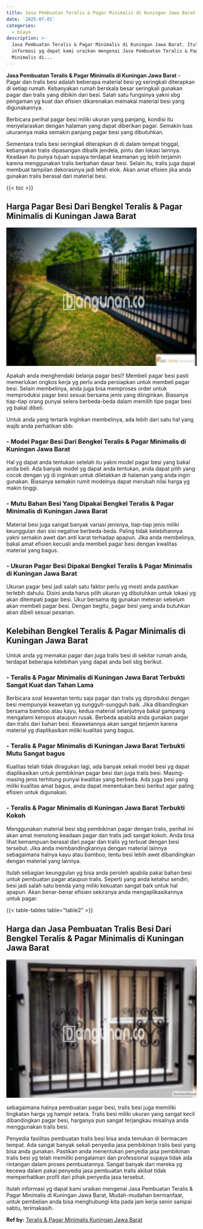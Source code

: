 ```yaml
---
title: Jasa Pembuatan Teralis & Pagar Minimalis di Kuningan Jawa Barat
date: '2025-07-01'
categories:
  - biaya
description: >-
  Jasa Pembuatan Teralis & Pagar Minimalis di Kuningan Jawa Barat. Itulah
  informasi yg dapat kami uraikan mengenai Jasa Pembuatan Teralis & Pagar
  Minimalis di...
---
```


**Jasa Pembuatan Teralis & Pagar Minimalis di Kuningan Jawa Barat** – Pagar dan tralis besi adalah beberapa material besi yg seringkali diterapkan di setiap rumah. Kebanyakan rumah berskala besar seringkali gunakan pagar dan tralis yang dibikin dari besi. Salah satu fungsinya yakni sbg pengaman yg kuat dan efisien dikarenakan memakai material besi yang digunakannya.

Berbicara perihal pagar besi miliki ukuran yang panjang, kondisi itu menyelaraskan dengan halaman yang dapat diberikan pagar. Semakin luas ukurannya maka semakin panjang pagar besi yang dibutuhkan.

Sementara tralis besi seringkali diterapkan di di dalam tempat tinggal, kebanyakan tralis dipasangan dibalik jendela, pintu dan lokasi lainnya. Keadaan itu punya tujuan supaya terdapat keamanan yg lebih terjamin karena menggunakan tralis berbahan dasar besi. Selain itu, tralis juga dapat membuat tampilan dekorasinya jadi lebih elok. Akan amat efisien jika anda gunakan tralis berasal dari material besi.

{{< toc >}}

## Harga Pagar Besi Dari Bengkel Teralis & Pagar Minimalis di Kuningan Jawa Barat

![Jasa Pembuatan Teralis & Pagar Minimalis di Kuningan Jawa Barat](/images/pagar-minimalis-murah-46.png)

Apakah anda menghendaki belanja pagar besi? Membeli pagar besi pasti memerlukan ongkos kerja yg perlu anda persiapkan untuk membeli pagar besi. Selain membelinya, anda juga bisa memproses order untuk memproduksi pagar besi sesuai bersama jenis yang diinginkan. Biasanya tiap-tiap orang punyai selera berbeda-beda dalam memilih tipe pagar besi yg bakal dibeli.

Untuk anda yang tertarik inginkan membelinya, ada lebih dari satu hal yang wajib anda perhatikan sbb:
### \- Model Pagar Besi Dari Bengkel Teralis & Pagar Minimalis di Kuningan Jawa Barat

Hal yg dapat anda tentukan setelah itu yakni model pagar besi yang bakal anda beli. Ada banyak model yg dapat anda tentukan, anda dapat pilih yang cocok dengan yg di inginkan untuk diletakkan di halaman yang anda ingin gunakan. Biasanya semakin rumit modelnya dapat merubah nilai harga yg makin tinggi.

### \- Mutu Bahan Besi Yang Dipakai Bengkel Teralis & Pagar Minimalis di Kuningan Jawa Barat

Material besi juga sangat banyak variasi jenisnya, tiap-tiap jenis miliki keunggulan dan sisi negative berbeda-beda. Paling tidak kelebihannya yakni semakin awet dan anti karat terhadap apapun. Jika anda membelinya, bakal amat efisien kecuali anda membeli pagar besi dengan kwalitas material yang bagus.

### \- Ukuran Pagar Besi Dipakai Bengkel Teralis & Pagar Minimalis di Kuningan Jawa Barat

Ukuran pagar besi jadi salah satu faktor perlu yg mesti anda pastikan terlebih dahulu. Disini anda harus pilih ukuran yg dibutuhkan untuk lokasi yg akan ditempati pagar besi. Ukur bersama dg gunakan meteran sebelum akan membeli pagar besi. Dengan begitu, pagar besi yang anda butuhkan akan dibeli sesuai pesanan.

## Kelebihan Bengkel Teralis & Pagar Minimalis di Kuningan Jawa Barat

Untuk anda yg memakai pagar dan juga tralis besi di sekitar rumah anda, terdapat beberapa kelebihan yang dapat anda beli sbg berikut.

### \- Teralis & Pagar Minimalis di Kuningan Jawa Barat Terbukti Sangat Kuat dan Tahan Lama

Berbicara soal keawetan tentu saja pagar dan tralis yg diproduksi dengan besi mempunyai keawetan yg sungguh-sungguh baik. Jika dibandingkan bersama bamboo atau kayu, kedua material selanjutnya bakal gampang mengalami keropos ataupun rusak. Berbeda apabila anda gunakan pagar dan tralis dari bahan besi. Keawetannya akan sangat terjamin karena material yg diaplikasikan miliki kualitas yang bagus.

### \- Teralis & Pagar Minimalis di Kuningan Jawa Barat Terbukti Mutu Sangat bagus

Kualitas telah tidak diragukan lagi, ada banyak sekali model besi yg dapat diaplikasikan untuk pembikinan pagar besi dan juga tralis besi. Masing-masing jenis terhitung punyai kwalitas yang berbeda. Ada juga besi yang miliki kualitas amat bagus, anda dapat menentukan besi berikut agar paling efisien untuk digunakan.

### \- Teralis & Pagar Minimalis di Kuningan Jawa Barat Terbukti Kokoh

Menggunakan material besi sbg pembikinan pagar dengan tralis, perihal ini akan amat menolong keadaan pagar dan tralis jadi sangat kokoh. Anda bisa lihat kemampuan berasal dari pagar dan tralis yg terbuat dengan besi tersebut. Jika anda membandingkannya dengan material lainnya sebagaimana halnya kayu atau bamboo, tentu besi lebih awet dibandingkan dengan material yang lainnya.

Itulah sebagian keunggulan yg bisa anda peroleh apabila pakai bahan besi untuk pembuatan pagar ataupun tralis. Seperti yang anda ketahui sendiri, besi jadi salah satu benda yang miliki kekuatan sangat baik untuk hal apapun. Akan benar-benar efisien sekiranya anda mengaplikasikannya untuk pagar.

{{< table-tables table="table2" >}}

## Harga dan Jasa Pembuatan Tralis Besi Dari Bengkel Teralis & Pagar Minimalis di Kuningan Jawa Barat

![Jasa Pembuatan Teralis & Pagar Minimalis di Kuningan Jawa Barat](/images/teralis-minimalis-murah-14.png)

sebagaimana halnya pembuatan pagar besi, tralis besi juga memiliki tingkatan harga yg hampir setara. Tralis besi miliki ukuran yang sangat kecil dibandingkan pagar besi, harganya pun sangat terjangkau misalnya anda menggunakan tralis besi.

Penyedia fasilitas pembuatan tralis besi bisa anda temukan di bermacam tempat. Ada sangat banyak sekali penyedia jasa pembikinan tralis besi yang bisa anda gunakan. Pastikan anda menentukan penyedia jasa pembikinan tralis besi yg telah memiliki pengalaman dan professional supaya tidak ada rintangan dalam proses pembuatannya. Sangat banyak dari mereka yg kecewa dalam pakai penyedia jasa pembuatan tralis akibat tidak memperhatikan profil dari pihak penyedia jasa tersebut.

Itulah informasi yg dapat kami uraikan mengenai Jasa Pembuatan Teralis & Pagar Minimalis di Kuningan Jawa Barat, Mudah-mudahan bermanfaat, untuk pembelian anda bisa menghubungi kita pada jam kerja senin sampai sabtu, terimakasih.

**Ref by:** [Teralis & Pagar Minimalis Kuningan Jawa Barat](https://id.wikipedia.org/wiki/Teralis)
